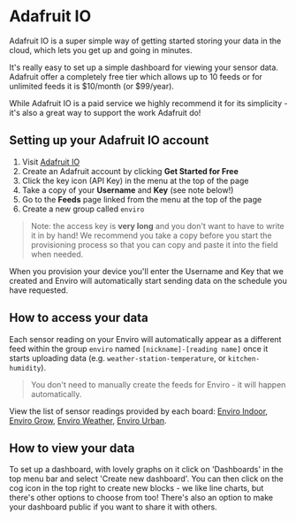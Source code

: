 # Adafruit IO

Adafruit IO is a super simple way of getting started storing your data in the cloud, which lets you get up and going in minutes.

It's really easy to set up a simple dashboard for viewing your sensor data. Adafruit offer a completely free tier which allows up to 10 feeds or for unlimited feeds it is $10/month (or $99/year).

While Adafruit IO is a paid service we highly recommend it for its simplicity - it's also a great way to support the work Adafruit do!

## Setting up your Adafruit IO account

1. Visit [Adafruit IO](https://io.adafruit.com/)
2. Create an Adafruit account by clicking **Get Started for Free**
3. Click the key icon (API Key) in the menu at the top of the page
4. Take a copy of your **Username** and **Key** (see note below!)
5. Go to the **Feeds** page linked from the menu at the top of the page
6. Create a new group called `enviro`

> Note: the access key is **very long** and you don't want to have to write it in by hand! We recommend you take a copy before you start the provisioning process so that you can copy and paste it into the field when needed.

When you provision your device you'll enter the Username and Key that we created and Enviro will automatically start sending data on the schedule you have requested.

## How to access your data

Each sensor reading on your Enviro will automatically appear as a different feed within the group `enviro` named `[nickname]-[reading name]` once it starts uploading data (e.g. `weather-station-temperature`, or `kitchen-humidity`).

> You don't need to manually create the feeds for Enviro - it will happen automatically.

View the list of sensor readings provided by each board: [Enviro Indoor](../boards/enviro-indoor.md), [Enviro Grow](../boards/enviro-grow.md), [Enviro Weather](../boards/enviro-weather.md), [Enviro Urban](../boards/enviro-urban.md).

## How to view your data

To set up a dashboard, with lovely graphs on it click on 'Dashboards' in the top menu bar and select 'Create new dashboard'. You can then click on the cog icon in the top right to create new blocks - we like line charts, but there's other options to choose from too! There's also an option to make your dashboard public if you want to share it with others.